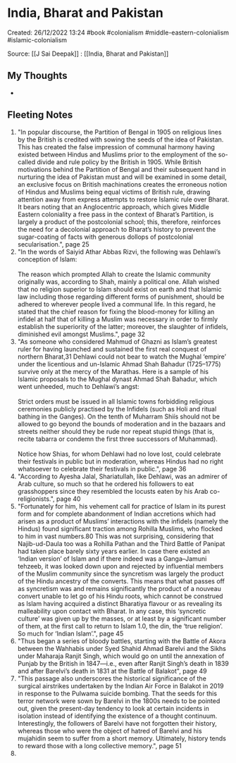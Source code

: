 # India, Bharat and Pakistan

Created: 26/12/2022 13:24
#book #colonialism #middle-eastern-colonialism #islamic-colonialism 

Source: [[J Sai Deepak]] : [[India, Bharat and Pakistan]]

## My Thoughts
- 

## Fleeting Notes
1. "In popular discourse, the Partition of Bengal in 1905 on religious lines by the British is credited with sowing the seeds of the idea of Pakistan. This has created the false impression of communal harmony having existed between Hindus and Muslims prior to the employment of the so-called divide and rule policy by the British in 1905. While British motivations behind the Partition of Bengal and their subsequent hand in nurturing the idea of Pakistan must and will be examined in some detail, an exclusive focus on British machinations creates the erroneous notion of Hindus and Muslims being equal victims of British rule, drawing attention away from express attempts to restore Islamic rule over Bharat. It bears noting that an Anglocentric approach, which gives Middle Eastern coloniality a free pass in the context of Bharat’s Partition, is largely a product of the postcolonial school; this, therefore, reinforces the need for a decolonial approach to Bharat’s history to prevent the sugar-coating of facts with generous dollops of postcolonial secularisation.", page 25
2. "In the words of Saiyid Athar Abbas Rizvi, the following was Dehlawi’s conception of Islam:<br><br>The reason which prompted Allah to create the Islamic community originally was, according to Shah, mainly a political one. Allah wished that no religion superior to Islam should exist on earth and that Islamic law including those regarding different forms of punishment, should be adhered to wherever people lived a communal life. In this regard, he stated that the chief reason for fixing the blood-money for killing an infidel at half that of killing a Muslim was necessary in order to firmly establish the superiority of the latter; moreover, the slaughter of infidels, diminished evil amongst Muslims.", page 32
3. "As someone who considered Mahmud of Ghazni as Islam’s greatest ruler for having launched and sustained the first real conquest of northern Bharat,31 Dehlawi could not bear to watch the Mughal ‘empire’ under the licentious and un-Islamic Ahmad Shah Bahadur (1725–1775) survive only at the mercy of the Marathas. Here is a sample of his Islamic proposals to the Mughal dynast Ahmad Shah Bahadur, which went unheeded, much to Dehlawi’s angst:<br><br>Strict orders must be issued in all Islamic towns forbidding religious ceremonies publicly practised by the Infidels (such as Holi and ritual bathing in the Ganges). On the tenth of Muharram Shiís should not be allowed to go beyond the bounds of moderation and in the bazaars and streets neither should they be rude nor repeat stupid things (that is, recite tabarra or condemn the first three successors of Muhammad).<br><br>Notice how Shias, for whom Dehlawi had no love lost, could celebrate their festivals in public but in moderation, whereas Hindus had no right whatsoever to celebrate their festivals in public.", page 36
4. "According to Ayesha Jalal, Shariatullah, like Dehlawi, was an admirer of Arab culture, so much so that he ordered his followers to eat grasshoppers since they resembled the locusts eaten by his Arab co-religionists.", page 40
5. "Fortunately for him, his vehement call for practice of Islam in its purest form and for complete abandonment of Indian accretions which had arisen as a product of Muslims’ interactions with the infidels (namely the Hindus) found significant traction among Rohilla Muslims, who flocked to him in vast numbers.80 This was not surprising, considering that Najib-ud-Daula too was a Rohilla Pathan and the Third Battle of Panipat had taken place barely sixty years earlier. In case there existed an ‘Indian version’ of Islam and if there indeed was a Ganga–Jamuni tehzeeb, it was looked down upon and rejected by influential members of the Muslim community since the syncretism was largely the product of the Hindu ancestry of the converts. This means that what passes off as syncretism was and remains significantly the product of a nouveau convert unable to let go of his Hindu roots, which cannot be construed as Islam having acquired a distinct Bharatiya flavour or as revealing its malleability upon contact with Bharat. In any case, this ‘syncretic culture’ was given up by the masses, or at least by a significant number of them, at the first call to return to Islam 1.0, the din, the ‘true religion’. So much for ‘Indian Islam’.", page 45
6. "Thus began a series of bloody battles, starting with the Battle of Akora between the Wahhabis under Syed Shahid Ahmad Barelvi and the Sikhs under Maharaja Ranjit Singh, which would go on until the annexation of Punjab by the British in 1847—i.e., even after Ranjit Singh’s death in 1839 and after Barelvi’s death in 1831 at the Battle of Balakot", page 49
7. "This passage also underscores the historical significance of the surgical airstrikes undertaken by the Indian Air Force in Balakot in 2019 in response to the Pulwama suicide bombing. That the seeds for this terror network were sown by Barelvi in the 1800s needs to be pointed out, given the present-day tendency to look at certain incidents in isolation instead of identifying the existence of a thought continuum. Interestingly, the followers of Barelvi have not forgotten their history, whereas those who were the object of hatred of Barelvi and his mujahidin seem to suffer from a short memory. Ultimately, history tends to reward those with a long collective memory.", page 51
8. 